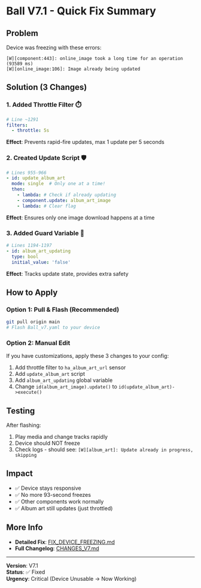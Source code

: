 # Ball V7.1 - Quick Fix Summary

## Problem
Device was freezing with these errors:
```
[W][component:443]: online_image took a long time for an operation (93589 ms)
[W][online_image:106]: Image already being updated
```

## Solution (3 Changes)

### 1. Added Throttle Filter ⏱️
```yaml
# Line ~1291
filters:
  - throttle: 5s
```
**Effect**: Prevents rapid-fire updates, max 1 update per 5 seconds

### 2. Created Update Script 🛡️
```yaml
# Lines 955-966
- id: update_album_art
  mode: single  # Only one at a time!
  then:
    - lambda: # Check if already updating
    - component.update: album_art_image
    - lambda: # Clear flag
```
**Effect**: Ensures only one image download happens at a time

### 3. Added Guard Variable 🚦
```yaml
# Lines 1194-1197
- id: album_art_updating
  type: bool
  initial_value: 'false'
```
**Effect**: Tracks update state, provides extra safety

## How to Apply

### Option 1: Pull & Flash (Recommended)
```bash
git pull origin main
# Flash Ball_v7.yaml to your device
```

### Option 2: Manual Edit
If you have customizations, apply these 3 changes to your config:
1. Add throttle filter to `ha_album_art_url` sensor
2. Add `update_album_art` script
3. Add `album_art_updating` global variable
4. Change `id(album_art_image).update()` to `id(update_album_art)->execute()`

## Testing
After flashing:
1. Play media and change tracks rapidly
2. Device should NOT freeze
3. Check logs - should see: `[W][album_art]: Update already in progress, skipping`

## Impact
- ✅ Device stays responsive
- ✅ No more 93-second freezes
- ✅ Other components work normally
- ✅ Album art still updates (just throttled)

## More Info
- **Detailed Fix**: [FIX_DEVICE_FREEZING.md](./FIX_DEVICE_FREEZING.md)
- **Full Changelog**: [CHANGES_V7.md](./CHANGES_V7.md)

---

**Version**: V7.1  
**Status**: ✅ Fixed  
**Urgency**: Critical (Device Unusable → Now Working)
